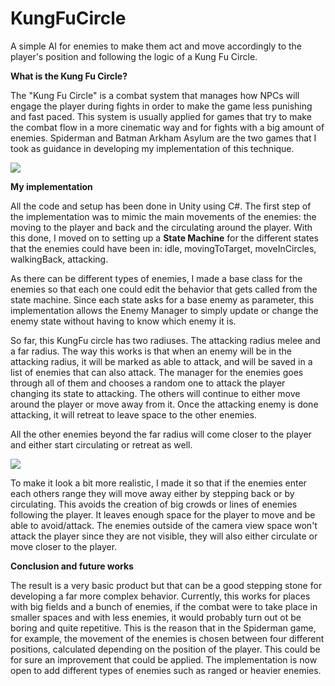 # KungFuCircle
A simple AI for enemies to make them act and move accordingly to the player's position and following the logic of a Kung Fu Circle.

**What is the Kung Fu Circle?**

The "Kung Fu Circle" is a combat system that manages how NPCs will engage the player during fights in order to make the game less punishing and fast paced. 
This system is usually applied for games that try to make the combat flow in a more cinematic way and for fights with a big amount of enemies.
Spiderman and Batman Arkham Asylum are the two games that I took as guidance in developing my implementation of this technique.

![](https://github.com/ariannalopreiato/KungFuCircle/blob/main/Media/Final.gif)


**My implementation**

All the code and setup has been done in Unity using C#.
The first step of the implementation was to mimic the main movements of the enemies: the moving to the player and back and the circulating around the player.
With this done, I moved on to setting up a **State Machine** for the different states that the enemies could have been in: idle, movingToTarget, moveInCircles, walkingBack, attacking.

As there can be different types of enemies, I made a base class for the enemies so that each one could edit the behavior that gets called from the state machine.
Since each state asks for a base enemy as parameter, this implementation allows the Enemy Manager to simply update or change the enemy state without having to know which enemy it is. 

So far, this KungFu circle has two radiuses. The attacking radius melee and a far radius.
The way this works is that when an enemy will be in the attacking radius, it will be marked as able to attack, and will be saved in a list of enemies that can also attack. The manager for the enemies goes through all of them and chooses a random one to attack the player changing its state to attacking. 
The others will continue to either move around the player or move away from it.
Once the attacking enemy is done attacking, it will retreat to leave space to the other enemies.

All the other enemies beyond the far radius will come closer to the player and either start circulating or retreat as well.

![](https://github.com/ariannalopreiato/KungFuCircle/blob/main/Media/FarAwayEnemies.gif)

To make it look a bit more realistic, I made it so that if the enemies enter each others range they will move away either by stepping back or by circulating. This avoids the creation of big crowds or lines of enemies following the player. It leaves enough space for the player to move and be able to avoid/attack.
The enemies outside of the camera view space won't attack the player since they are not visible, they will also either circulate or move closer to the player.


**Conclusion and future works**

The result is a very basic product but that can be a good stepping stone for developing a far more complex behavior.
Currently, this works for places with big fields and a bunch of enemies, if the combat were to take place in smaller spaces and with less enemies, it would probably turn out ot be boring and quite repetitive.
This is the reason that in the Spiderman game, for example, the movement of the enemies is chosen between four different positions, calculated depending on the position of the player. This could be for sure an improvement that could be applied.
The implementation is now open to add different types of enemies such as ranged or heavier enemies.

